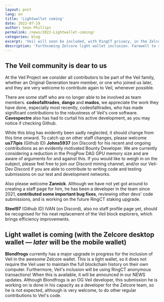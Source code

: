 ```yaml
---
layout: post
lang: en
title: 'Lightwallet coming'
date: 2022-07-19
author: Sean Phillips
permalink: /news/2022-Lightwallet-coming/
categories: blog
excerpt: 'Veil will soon be included, with RingCT privacy, in the Zelcore desktop wallet! Just a little more testing remains.'
description: 'Forthcoming Zelcore light wallet inclusion. Farewell to some staff and acknowledgement of more recent staff and contributers.'
---
```


## The Veil community is dear to us

At the Veil Project we consider all contributors to be part of the Veil family, whether an Original Generation team member, or one who joined us later, and they are very welcome to contribute again to Veil, whenever possible.

There are some staff who are no longer able to be involved as team members. **codeofalltrades**, **dango** and **mados**, we appreciate the work they have done, especially most recently, codeofalltrades, who has made significant contributions to the robustness of Veil's core software. **Cavespectre** also has had to curtail his active development, as you may notice if checking Github.

While this blog has evidently been sadly neglected, it should change from this time onward. To catch up on other  staff changes, please welcome **us77ipis** (Github ID) **Johns5937** (on Discord) for his recent and ongoing contributions as an evidently motivated Bounty Developer. We are currently considering a reduction in the ProgPow DAG GPU memory size and are aware of arguments for and against this. If you would like to weigh in on the subject, please feel free to join our Discord mining channel, and/or our Veil-Dev Discord if you are able to contribute to writing code and testing submissions on our test and development networks.

Also please welcome **Zannick**. Although we have not yet got around to creating a staff page for him, he has been a developer in the team since 2021, **contributed some important bug fixes**, reviewing other devs' code submissions, and is working on the future RingCT staking upgrade.

**Steel97** (Github ID) IVAN (on Discord), also no staff profile page yet, should be recognised for his neat replacement of the Veil block explorers, which brings efficiency improvements.

## Light wallet is coming (with the Zelcore desktop wallet — _later_ will be the mobile wallet)

**Blondfrogs** currently has a  major upgrade in progress for the inclusion of Veil in the awesome Zelcore wallet. This is a light wallet, so it does not require the Veil user to maintain the full blockchain history on their own computer. Furthermore, Veil's inclusion will be using RingCT anonymous transactions! When this is available, it will be announced in our NEWS updates. Although Blondfrogs is an OG Veil developer, this submission he is working on is done in his capacity as a developer for the Zelcore team, so he is not expected, although is very welcome, to do other regular contributions to Veil's code.